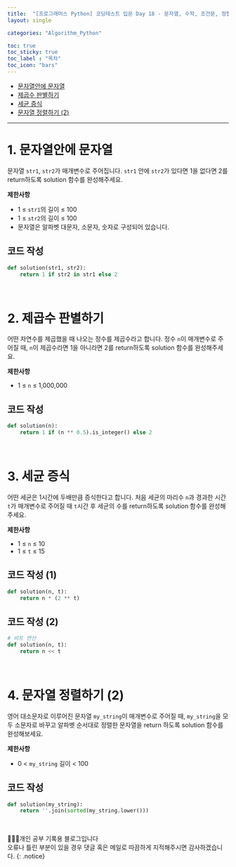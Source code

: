 ```yaml
---
title:  "[프로그래머스 Python] 코딩테스트 입문 Day 18 - 문자열, 수학, 조건문, 정렬"
layout: single

categories: "Algorithm_Python"

toc: true
toc_sticky: true
toc_label : "목차"
toc_icon: "bars"
---
```


- [문자열안에 문자열](https://school.programmers.co.kr/learn/courses/30/lessons/120908)
- [제곱수 판별하기](https://school.programmers.co.kr/learn/courses/30/lessons/120909)
- [세균 증식](https://school.programmers.co.kr/learn/courses/30/lessons/120910)
- [문자열 정렬하기 (2)](https://school.programmers.co.kr/learn/courses/30/lessons/120911)

***

# <span class="half_HL">1. 문자열안에 문자열</span>
문자열 ```str1```, ```str2```가 매개변수로 주어집니다. ```str1``` 안에 ```str2```가 있다면 1을 없다면 2를 return하도록 solution 함수를 완성해주세요.

**제한사항**
- 1 ≤ ```str1```의 길이 ≤ 100
- 1 ≤ ```str2```의 길이 ≤ 100
- 문자열은 알파벳 대문자, 소문자, 숫자로 구성되어 있습니다.

## 코드 작성
```python
def solution(str1, str2):
    return 1 if str2 in str1 else 2
```

<br> 
 
# <span class="half_HL">2. 제곱수 판별하기</span>
어떤 자연수를 제곱했을 때 나오는 정수를 제곱수라고 합니다. 정수 ```n```이 매개변수로 주어질 때, ```n```이 제곱수라면 1을 아니라면 2를 return하도록 solution 함수를 완성해주세요.

**제한사항**
- 1 ≤ ```n``` ≤ 1,000,000

## 코드 작성
```python
def solution(n):
    return 1 if (n ** 0.5).is_integer() else 2
```

<br> 
 
# <span class="half_HL">3. 세균 증식</span>
어떤 세균은 1시간에 두배만큼 증식한다고 합니다. 처음 세균의 마리수 ```n```과 경과한 시간 ```t```가 매개변수로 주어질 때 ```t```시간 후 세균의 수를 return하도록 solution 함수를 완성해주세요.

**제한사항**
- 1 ≤ ```n``` ≤ 10
- 1 ≤ ```t``` ≤ 15

## 코드 작성 (1)
```python
def solution(n, t):
    return n * (2 ** t)
```

## 코드 작성 (2)
```python
# 비트 연산
def solution(n, t):
    return n << t
```

<br> 
 
# <span class="half_HL">4. 문자열 정렬하기 (2)</span>
영어 대소문자로 이루어진 문자열 ```my_string```이 매개변수로 주어질 때, ```my_string```을 모두 소문자로 바꾸고 알파벳 순서대로 정렬한 문자열을 return 하도록 solution 함수를 완성해보세요.

**제한사항**
- 0 < ```my_string``` 길이 < 100

## 코드 작성
```python
def solution(my_string):
    return ''.join(sorted(my_string.lower()))
```

<br>

👩🏻‍💻개인 공부 기록용 블로그입니다
<br>오류나 틀린 부분이 있을 경우 댓글 혹은 메일로 따끔하게 지적해주시면 감사하겠습니다.
{: .notice}